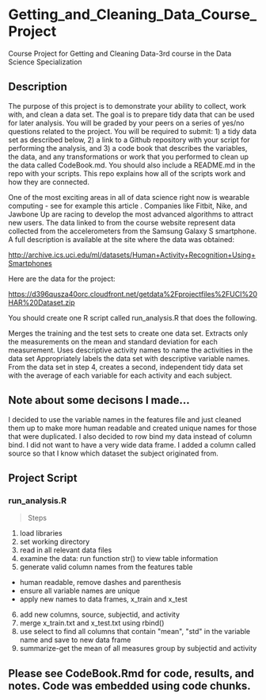 # Getting_and_Cleaning_Data_Course_Project
Course Project for Getting and Cleaning Data-3rd course in the Data Science Specialization

## Description
The purpose of this project is to demonstrate your ability to collect, work with, and clean a data set. The goal is to prepare tidy data that can be used for later analysis. You will be graded by your peers on a series of yes/no questions related to the project. You will be required to submit: 1) a tidy data set as described below, 2) a link to a Github repository with your script for performing the analysis, and 3) a code book that describes the variables, the data, and any transformations or work that you performed to clean up the data called CodeBook.md. You should also include a README.md in the repo with your scripts. This repo explains how all of the scripts work and how they are connected.

One of the most exciting areas in all of data science right now is wearable computing - see for example this article . Companies like Fitbit, Nike, and Jawbone Up are racing to develop the most advanced algorithms to attract new users. The data linked to from the course website represent data collected from the accelerometers from the Samsung Galaxy S smartphone. A full description is available at the site where the data was obtained:

http://archive.ics.uci.edu/ml/datasets/Human+Activity+Recognition+Using+Smartphones

Here are the data for the project:

https://d396qusza40orc.cloudfront.net/getdata%2Fprojectfiles%2FUCI%20HAR%20Dataset.zip

You should create one R script called run_analysis.R that does the following.

Merges the training and the test sets to create one data set.
Extracts only the measurements on the mean and standard deviation for each measurement.
Uses descriptive activity names to name the activities in the data set
Appropriately labels the data set with descriptive variable names.
From the data set in step 4, creates a second, independent tidy data set with the average of each variable for each activity and each subject.

## Note about some decisons I made...
I decided to use the variable names in the features file and just cleaned them up to make more human readable and created unique names for those that were duplicated. I also decided to row bind my data instead of column bind. I did not want to have a very wide data frame. I added a column called source so that I know which dataset the subject originated from.

## Project Script
### run_analysis.R
> Steps

1. load libraries
2. set working directory
3. read in all relevant data files
4. examine the data: run function str() to view table information
5. generate valid column names from the features table
  + human readable, remove dashes and parenthesis
  + ensure all variable names are unique
  + apply new names to data frames, x_train and x_test
6. add new columns, source, subjectid, and activity
7. merge x_train.txt and x_test.txt using rbind()
8. use select to find all columns that contain "mean", "std" in the variable name and save to new data frame
9. summarize-get the mean of all measures group by subjectid and activity

## Please see CodeBook.Rmd for code, results, and notes. Code was embedded using code chunks.




